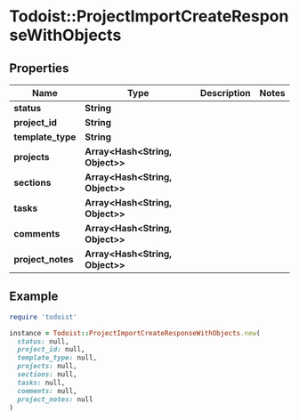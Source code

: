 # Todoist::ProjectImportCreateResponseWithObjects

## Properties

| Name | Type | Description | Notes |
| ---- | ---- | ----------- | ----- |
| **status** | **String** |  |  |
| **project_id** | **String** |  |  |
| **template_type** | **String** |  |  |
| **projects** | **Array&lt;Hash&lt;String, Object&gt;&gt;** |  |  |
| **sections** | **Array&lt;Hash&lt;String, Object&gt;&gt;** |  |  |
| **tasks** | **Array&lt;Hash&lt;String, Object&gt;&gt;** |  |  |
| **comments** | **Array&lt;Hash&lt;String, Object&gt;&gt;** |  |  |
| **project_notes** | **Array&lt;Hash&lt;String, Object&gt;&gt;** |  |  |

## Example

```ruby
require 'todoist'

instance = Todoist::ProjectImportCreateResponseWithObjects.new(
  status: null,
  project_id: null,
  template_type: null,
  projects: null,
  sections: null,
  tasks: null,
  comments: null,
  project_notes: null
)
```


